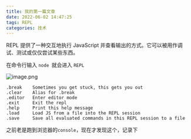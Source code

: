 ```yaml
---
title: 我的第一篇文章
date: 2022-06-02 14:47:25
tags: REPL
categories: 技术
---
```




REPL 提供了一种交互地执行 JavaScript 并查看输出的方式。它可以被用作调试、测试或仅仅尝试某些东西。

在命令行输入 `node `就会进入 `REPL`

![image.png](https://p6-juejin.byteimg.com/tos-cn-i-k3u1fbpfcp/d9d8f045081c48efa620c12a24130619~tplv-k3u1fbpfcp-watermark.image?)

``` 
.break    Sometimes you get stuck, this gets you out
.clear    Alias for .break
.editor   Enter editor mode
.exit     Exit the repl
.help     Print this help message
.load     Load JS from a file into the REPL session
.save     Save all evaluated commands in this REPL session to a file

```



之前老是跑到浏览器的`console`，现在才发现这个，记录下
